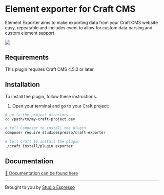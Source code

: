 # Element exporter for Craft CMS
Element Exporter aims to make exporting data from your Craft CMS website easy, repeatable and includes event to allow for custom data parsing and custom element support.

<a href="https://codeclimate.com/github/studioespresso/craft-exporter/maintainability"><img src="https://api.codeclimate.com/v1/badges/7faeac3a285488fd1235/maintainability" /></a>

## Requirements
This plugin requires Craft CMS 4.5.0 or later.


## Installation
To install the plugin, follow these instructions.

1. Open your terminal and go to your Craft project:

```bash
# go to the project directory
cd /path/to/my-craft-project.dev

# tell Composer to install the plugin
composer require studioespresso/craft-exporter

# tell Craft to install the plugin
./craft install/plugin exporter
```

## Documentation

[📔 Documentation can be found here](https://studioespresso.github.io/craft-exporter/)


---
Brought to you by [Studio Espresso](https://www.studioespresso.co/)
